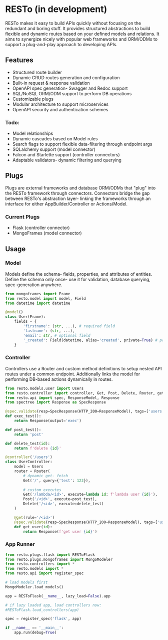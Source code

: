 
# RESTo (in development)
RESTo makes it easy to build APIs quickly without focusing on the redundant and boring stuff. It provides structured abstractions to build flexible and dynamic routes based on your defined models and relations. It aims to synergize nicely with popular web frameworks and ORM/ODMs to support a plug-and-play approach to developing APIs.

## Features
* Structured route builder
* Dynamic CRUD routes generation and configuration
* Built-in request & response validation
* OpenAPI spec generation- Swagger and Redoc support
* SQL/NoSQL ORM/ODM support to perform DB operations
* Customizable plugs
* Modular architecture to support microservices
* OpenAPI security and authentication schemes

### Todo:
* Model relationships
* Dynamic cascades based on Model rules
* Search flags to support flexible data-filtering through endpoint args
* SQLalchemy support (model connector)
* Falcon and Starlette support (controller connectors)
* Adaptable validators- dynamic filtering and querying

## Plugs
Plugs are external frameworks and database ORM/ODMs that "plug" into the RESTo framework through connectors. Connectors bridge the gap between RESTo's abstraction layer- linking the frameworks through an interface for either AppBuilder/Controller or Actions/Model.

### Current Plugs
* Flask (controller connector)
* MongoFrames (model connector)

## Usage

### Model
Models define the schema- fields, properties, and attributes of entities. Define the schema only once- use it for validation, database querying, spec-generation anywhere.

```python
from mongoframes import Frame
from resto.model import model, Field
from datetime import datetime

@model()
class User(Frame):
    fields = {
        'firstname': (str, ...), # required field
        'lastname': (str, ...),
        'email': str, # optional field
        '_created': Field(datetime, alias='created', private=True) # private field
    }
```

### Controller
Controllers use a Router and custom method definitions to setup nested API routes under a common endpoint. Additionally links the model for performing DB-based actions dynamically in routes.

```python
from resto.models.user import Users
from resto.controller import controller, Get, Post, Delete, Router, get
from resto.api import spec, ResponseModel, Response
from spectree import Response as SpecResponse

@spec.validate(resp=SpecResponse(HTTP_200=ResponseModel), tags=['users'])
def exec_test():
    return Response(output='exec')

def post_test():
    return 'post'

def delete_test(id):
    return f'delete {id}'

@controller('/users')
class UserController:
    model = Users
    router = Router(
        # dynamic get- fetch
        Get('/', query={'test': 123}), 
        
        # custom executes
        Get('/lambda/<id>', execute=lambda id: f'lambda user {id}'),
        Post('/<id>', execute=post_test),
        Delete('/<id>', execute=delete_test)
    )

    @get(rule='/<id>')
    @spec.validate(resp=SpecResponse(HTTP_200=ResponseModel), tags=['users'])
    def get_user(id):
        return Response(f'get user {id}')
```

### App Runner

```python
from resto.plugs.flask import RESToFlask
from resto.plugs.mongoframes import MongoModeler
from resto.controllers import *
from resto.models import *
from resto.api import register_spec

# load models first
MongoModeler.load_models()

app = RESToFlask(__name__, lazy_load=False).app

# if lazy loaded app, load controllers now:
#RESToFlask.load_controllers(app)

spec = register_spec('flask', app)

if __name__ == '__main__':
    app.run(debug=True)
```